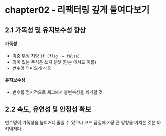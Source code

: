 # chapter02 - 리팩터링 깊게 들여다보기

## 2.1 가독성 및 유지보수성 향상

#### 가독성

- 이중 부정 지양 `if (flag != false)`
- 의미 없는 주석은 쓰지 말것 (단순 메서드 이름)
- 변수명 의미있게 사용

#### 유지보수성

- 변수를 명시적으로 체크해서 불변속성을 제거할 것

## 2.2 속도, 유연성 및 안정성 확보

변수명이 가독성을 높이거나 줄일 수 있으나 코드 품질에 가장 큰 영향을 미치는 것은 아키텍처다.
